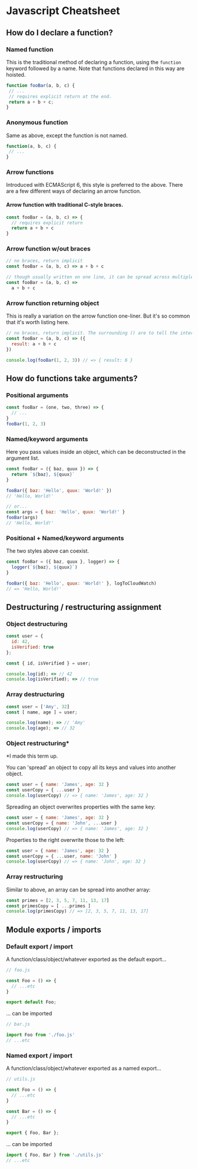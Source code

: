 # Javascript Cheatsheet

## How do I declare a function?

### Named function

This is the traditional method of declaring a function, using the `function` keyword followed by a name. Note that functions declared in this way are hoisted.

``` js
function fooBar(a, b, c) {
 // ...
 // requires explicit return at the end.
 return a + b + c;
}
```

### Anonymous function

Same as above, except the function is not named.

```js
function(a, b, c) {
 // ...
}
```

### Arrow functions

Introduced with ECMAScript 6, this style is preferred to the above. There are a few different ways of declaring an arrow function.

#### Arrow function with traditional C-style braces.
```js
const fooBar = (a, b, c) => {
  // requires explicit return
  return a + b + c
}
```

### Arrow function w/out braces
```js
// no braces, return implicit
const fooBar = (a, b, c) => a + b + c

// though usually written on one line, it can be spread across multiple lines.
const fooBar = (a, b, c) =>
  a + b + c
```

### Arrow function returning object

This is really a variation on the arrow function one-liner. But it's so common that it's worth listing here.

```js
// no braces, return implicit. The surrounding () are to tell the interpreter that the '{}' means an object, not a block (I guess :-p).
const fooBar = (a, b, c) => ({
  result: a + b + c
})

console.log(fooBar(1, 2, 3)) // => { result: 6 }
```

## How do functions take arguments?

### Positional arguments

```js
const fooBar = (one, two, three) => {
  // ...
}
fooBar(1, 2, 3)
```

### Named/keyword arguments

Here you pass values inside an object, which can be deconstructed in the argument list.

```js
const fooBar = ({ baz, quux }) => {
  return `${baz}, ${quux}`
}

fooBar({ baz: 'Hello', quux: 'World!' })
// 'Hello, World!'

// or...
const args = { baz: 'Hello', quux: 'World!' }
fooBar(args)
// 'Hello, World!'
```

### Positional + Named/keyword arguments

The two styles above can coexist.

```js
const fooBar = ({ baz, quux }, logger) => {
  logger(`${baz}, ${quux}`)
}

fooBar({ baz: 'Hello', quux: 'World!' }, logToCloudWatch)
// => 'Hello, World!'
```


## Destructuring / restructuring assignment

### Object destructuring

```js
const user = {
  id: 42,
  isVerified: true
};

const { id, isVerified } = user;

console.log(id); => // 42
console.log(isVerified); => // true
```

### Array destructuring

```js
const user = ['Amy', 32]
const [ name, age ] = user;

console.log(name); => // 'Amy'
console.log(age); => // 32
```

### Object restructuring\*

\*I made this term up.

You can 'spread' an object to copy all its keys and values into another object.
```js
const user = { name: 'James', age: 32 }
const userCopy = { ...user }
console.log(userCopy) // => { name: 'James', age: 32 }
```

Spreading an object overwrites properties with the same key:
```js
const user = { name: 'James', age: 32 }
const userCopy = { name: 'John', ...user }
console.log(userCopy) // => { name: 'James', age: 32 }
```

Properties to the right overwrite those to the left:
```js
const user = { name: 'James', age: 32 }
const userCopy = { ...user, name: 'John' }
console.log(userCopy) // => { name: 'John', age: 32 }
```

### Array restructuring

Similar to above, an array can be spread into another array:

```js
const primes = [2, 3, 5, 7, 11, 13, 17]
const primesCopy = [ ...primes ]
console.log(primesCopy) // => [2, 3, 5, 7, 11, 13, 17]
```

## Module exports / imports

### Default export / import

A function/class/object/whatever exported as the default export...
```js
// foo.js

const Foo = () => {
  // ...etc
}

export default Foo;
```

... can be imported
```js
// bar.js

import Foo from './foo.js'
// ...etc
```

### Named export / import

A function/class/object/whatever exported as a named export...
```js
// utils.js

const Foo = () => {
  // ...etc
}

const Bar = () => {
  // ...etc
}

export { Foo, Bar };
```

... can be imported
``` js
import { Foo, Bar } from './utils.js'
// ...etc
```
